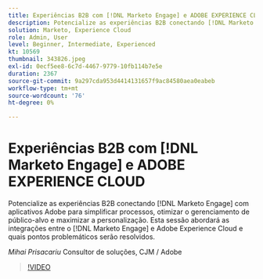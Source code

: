 ```yaml
---
title: Experiências B2B com [!DNL Marketo Engage] e ADOBE EXPERIENCE CLOUD
description: Potencialize as experiências B2B conectando [!DNL Marketo Engage] com aplicativos Adobe para simplificar processos, otimizar o gerenciamento de público-alvo e maximizar a personalização.
solution: Marketo, Experience Cloud
role: Admin, User
level: Beginner, Intermediate, Experienced
kt: 10569
thumbnail: 343826.jpeg
exl-id: 0ecf5ee8-6c7d-4467-9779-10fb114b7e5e
duration: 2367
source-git-commit: 9a297cda953d4414131657f9ac84580aea0eabeb
workflow-type: tm+mt
source-wordcount: '76'
ht-degree: 0%

---
```


# Experiências B2B com [!DNL Marketo Engage] e ADOBE EXPERIENCE CLOUD

Potencialize as experiências B2B conectando [!DNL Marketo Engage] com aplicativos Adobe para simplificar processos, otimizar o gerenciamento de público-alvo e maximizar a personalização. Esta sessão abordará as integrações entre o [!DNL Marketo Engage] e Adobe Experience Cloud e quais pontos problemáticos serão resolvidos.

*Mihai Prisacariu* Consultor de soluções, CJM / Adobe

>[!VIDEO](https://video.tv.adobe.com/v/343826/?quality=12&learn=on)
